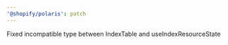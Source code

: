 ```yaml
---
'@shopify/polaris': patch
---
```


Fixed incompatible type between IndexTable and useIndexResourceState
